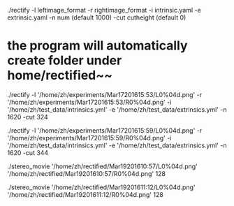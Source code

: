 ./rectify -l leftimage_format -r rightimage_format -i intrinsic.yaml -e extrinsic.yaml -n num (default 1000) -cut cutheight (default 0)

# the program will automatically create folder under home/rectified~~

./rectify -l '/home/zh/experiments/Mar17201615:53/L0%04d.png' -r '/home/zh/experiments/Mar17201615:53/R0%04d.png'  -i '/home/zh/test_data/intrinsics.yml' -e '/home/zh/test_data/extrinsics.yml' -n 1620 -cut 324



./rectify -l '/home/zh/experiments/Mar17201615:59/L0%04d.png' -r '/home/zh/experiments/Mar17201615:59/R0%04d.png'  -i '/home/zh/test_data/intrinsics.yml' -e '/home/zh/test_data/extrinsics.yml' -n 1620 -cut 344







./stereo_movie '/home/zh/rectified/Mar19201610:57/L0%04d.png' '/home/zh/rectified/Mar19201610:57/R0%04d.png' 128





./stereo_movie '/home/zh/rectified/Mar19201611:12/L0%04d.png' '/home/zh/rectified/Mar19201611:12/R0%04d.png' 128
